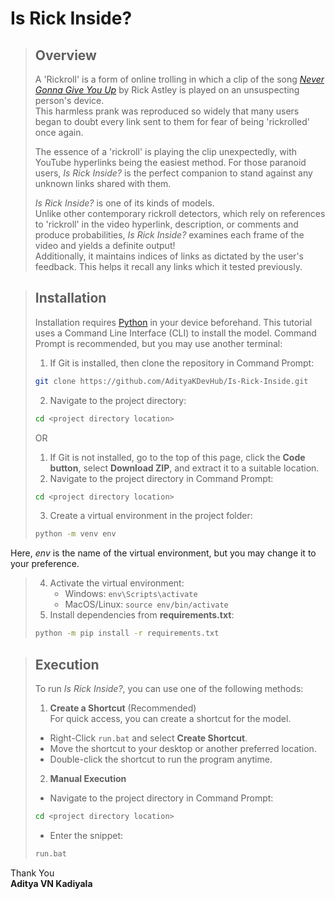 # Is Rick Inside?
> ## Overview
> A 'Rickroll' is a form of online trolling in which a clip of the song _[Never Gonna Give You Up](https://www.youtube.com/watch?v=dQw4w9WgXcQ)_ by Rick Astley is played on an unsuspecting person's device. \
This harmless prank was reproduced so widely that many users began to doubt every link sent to them for fear of being 'rickrolled' once again.
>
> The essence of a 'rickroll' is playing the clip unexpectedly, with YouTube hyperlinks being the easiest method. For those paranoid users, _Is Rick Inside?_ is the perfect companion to stand against any unknown links shared with them.
>
> _Is Rick Inside?_ is one of its kinds of models. \
>Unlike other contemporary rickroll detectors, which rely on references to 'rickroll' in the video hyperlink, description, or comments and produce probabilities, _Is Rick Inside?_ examines each frame of the video and yields a definite output! \
Additionally, it maintains indices of links as dictated by the user's feedback. This helps it recall any links which it tested previously.

> ## Installation
> Installation requires [Python](https://www.python.org/downloads/) in your device beforehand. This tutorial uses a Command Line Interface (CLI) to install the model. Command Prompt is recommended, but you may use another terminal:
>  1) If Git is installed, then clone the repository in Command Prompt: 
>  ```sh
>  git clone https://github.com/AdityaKDevHub/Is-Rick-Inside.git
>  ```
> 2) Navigate to the project directory:
>  ```sh
>  cd <project directory location>
>  ```
>OR
>
> 1) If Git is not installed, go to the top of this page, click the **Code button**, select **Download ZIP**, and extract it to a suitable location.
> 2) Navigate to the project directory in Command Prompt:
>  ```sh
>  cd <project directory location>
>  ```
>
> 3) Create a virtual environment in the project folder:
>  ```sh
>  python -m venv env
>  ```
Here, _env_ is the name of the virtual environment, but you may change it to your preference.
>
> 4) Activate the virtual environment:
>     - Windows:
      ```env\Scripts\activate```
>    - MacOS/Linux:
      ```source env/bin/activate```
> 5) Install dependencies from **requirements.txt**:
>  ```sh
>  python -m pip install -r requirements.txt
>  ```

> ## Execution
> To run _Is Rick Inside?_, you can use one of the following methods:
> 1) **Create a Shortcut** (Recommended) \
> For quick access, you can create a shortcut for the model.
> - Right-Click ```run.bat``` and select **Create Shortcut**.
> - Move the shortcut to your desktop or another preferred location.
> - Double-click the shortcut to run the program anytime.
>
> 2) **Manual Execution**
> - Navigate to the project directory in Command Prompt:
>  ```sh
>  cd <project directory location>
>  ```
> - Enter the snippet:
>  ```sh
>  run.bat
>  ```

 Thank You \
 **Aditya VN Kadiyala**
